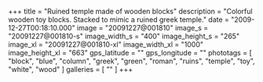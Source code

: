 +++
title = "Ruined temple made of wooden blocks"
description = "Colorful wooden toy blocks. Stacked to mimic a ruined greek temple."
date = "2009-12-27T00:18:10.000"
image = "20091227@001810"
image_s = "20091227@001810-s"
image_width_s = "400"
image_height_s = "265"
image_xl = "20091227@001810-xl"
image_width_xl = "1000"
image_height_xl = "663"
gps_latitude = ""
gps_longitude = ""
phototags = [ "block", "blue", "column", "greek", "green", "roman", "ruins", "temple", "toy", "white", "wood" ]
galleries = [ "" ]
+++
